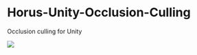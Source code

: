 # Horus-Unity-Occlusion-Culling
Occlusion culling for Unity

![](https://github.com/FerzanK/Horus-Unity-Occlusion-Culling/blob/master/Documentation/VisibilityAnimation.gif)